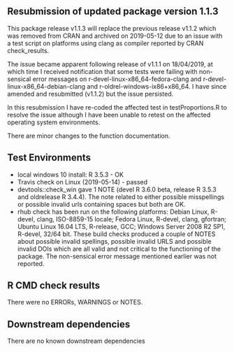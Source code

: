 
## Resubmission of updated package version 1.1.3
This package release v1.1.3 will replace the previous release v1.1.2 which was removed from CRAN and archived on 2019-05-12 due to an issue with a test script on platforms using clang as compiler reported by CRAN check_results.

The issue became apparent following release of v1.1.1 on 18/04/2019, at which time I received notification that 
some tests were failing with non-sensical error messages on r-devel-linux-x86_64-fedora-clang and
r-devel-linux-x86_64-debian-clang and r-oldrel-windows-ix86+x86_64. I have since amended and resubmitted (v1.1.2) but the issue persisted. 

In this resubmission I have re-coded the affected test in testProportions.R to resolve the issue although I have been unable to retest on the affected operating system environments.  

There are minor changes to the function documentation.

## Test Environments
* local windows 10 install: R 3.5.3 - OK  
* Travis check on Linux (2019-05-14) - passed  
* devtools::check_win gave 1 NOTE (devel R 3.6.0 beta, release R 3.5.3 and oldrelease R 3.4.4).  The note related to either possible misspellings or possible invalid urls containing spaces but both are OK.  
* rhub check has been run on the following platforms: Debian Linux, R-devel, clang, ISO-8859-15 locale; Fedora Linux, R-devel, clang, gfortran; Ubuntu Linux 16.04 LTS, R-release, GCC; Windows Server 2008 R2 SP1, R-devel, 32/64 bit.  These build checks produced a couple of NOTES about possible invalid spellings, possible invalid URLS and possible invalid DOIs which are all valid and not critical to the functioning of the package.  The non-sensical error message mentioned earlier was not reported.

## R CMD check results
There were no ERRORs, WARNINGS or NOTES.

## Downstream dependencies
There are no known downstream dependencies
